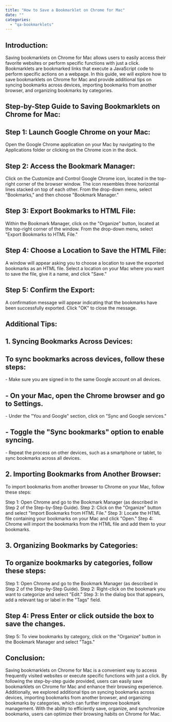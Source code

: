 ```yaml
---
title: "How to Save a Bookmarklet on Chrome for Mac"
date: ""
categories: 
  - "qa-bookmarklets"
---
```


## Introduction:

Saving bookmarklets on Chrome for Mac allows users to easily access their favorite websites or perform specific functions with just a click. Bookmarklets are bookmarked links that execute a JavaScript code to perform specific actions on a webpage. In this guide, we will explore how to save bookmarklets on Chrome for Mac and provide additional tips on syncing bookmarks across devices, importing bookmarks from another browser, and organizing bookmarks by categories.

## Step-by-Step Guide to Saving Bookmarklets on Chrome for Mac:

## Step 1: Launch Google Chrome on your Mac:

Open the Google Chrome application on your Mac by navigating to the Applications folder or clicking on the Chrome icon in the dock.

## Step 2: Access the Bookmark Manager:

Click on the Customize and Control Google Chrome icon, located in the top-right corner of the browser window. The icon resembles three horizontal lines stacked on top of each other. From the drop-down menu, select "Bookmarks," and then choose "Bookmark Manager."

## Step 3: Export Bookmarks to HTML File:

Within the Bookmark Manager, click on the "Organize" button, located at the top-right corner of the window. From the drop-down menu, select "Export Bookmarks to HTML File."

## Step 4: Choose a Location to Save the HTML File:

A window will appear asking you to choose a location to save the exported bookmarks as an HTML file. Select a location on your Mac where you want to save the file, give it a name, and click "Save."

## Step 5: Confirm the Export:

A confirmation message will appear indicating that the bookmarks have been successfully exported. Click "OK" to close the message.

## Additional Tips:

## 1\. Syncing Bookmarks Across Devices:

## To sync bookmarks across devices, follow these steps:

\- Make sure you are signed in to the same Google account on all devices.

## \- On your Mac, open the Chrome browser and go to Settings.

\- Under the "You and Google" section, click on "Sync and Google services."

## \- Toggle the "Sync bookmarks" option to enable syncing.

\- Repeat the process on other devices, such as a smartphone or tablet, to sync bookmarks across all devices.

## 2\. Importing Bookmarks from Another Browser:

To import bookmarks from another browser to Chrome on your Mac, follow these steps:

Step 1: Open Chrome and go to the Bookmark Manager (as described in Step 2 of the Step-by-Step Guide). Step 2: Click on the "Organize" button and select "Import Bookmarks from HTML File." Step 3: Locate the HTML file containing your bookmarks on your Mac and click "Open." Step 4: Chrome will import the bookmarks from the HTML file and add them to your bookmarks.

## 3\. Organizing Bookmarks by Categories:

## To organize bookmarks by categories, follow these steps:

Step 1: Open Chrome and go to the Bookmark Manager (as described in Step 2 of the Step-by-Step Guide). Step 2: Right-click on the bookmark you want to categorize and select "Edit." Step 3: In the dialog box that appears, add a relevant tag or label in the "Tags" field.

## Step 4: Press Enter or click outside the box to save the changes.

Step 5: To view bookmarks by category, click on the "Organize" button in the Bookmark Manager and select "Tags."

## Conclusion:

Saving bookmarklets on Chrome for Mac is a convenient way to access frequently visited websites or execute specific functions with just a click. By following the step-by-step guide provided, users can easily save bookmarklets on Chrome for Mac and enhance their browsing experience. Additionally, we explored additional tips on syncing bookmarks across devices, importing bookmarks from another browser, and organizing bookmarks by categories, which can further improve bookmark management. With the ability to efficiently save, organize, and synchronize bookmarks, users can optimize their browsing habits on Chrome for Mac.
